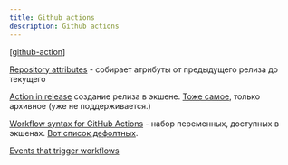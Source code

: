 ```yaml
---
title: Github actions
description: Github actions
---
```


[[github-action]]

[Repository attributes](https://github.com/marketplace/actions/repository-attributes) - собирает атрибуты от предыдущего релиза до текущего

[Action in release](https://github.com/softprops/action-gh-release) создание релиза в экшене. [Тоже самое](https://github.com/actions/create-release), только архивное (уже не поддерживается.)

[Workflow syntax for GitHub Actions](https://docs.github.com/en/actions/reference/workflow-syntax-for-github-actions) - набор переменных, доступных в экшенах. [Вот список дефолтных](https://docs.github.com/en/actions/reference/environment-variables#default-environment-variables).

[Events that trigger workflows](https://docs.github.com/en/actions/reference/events-that-trigger-workflows#pull_request_target)

[//begin]: # "Autogenerated link references for markdown compatibility"
[github-action]: ../notes/github-action "Githunb action"
[//end]: # "Autogenerated link references"